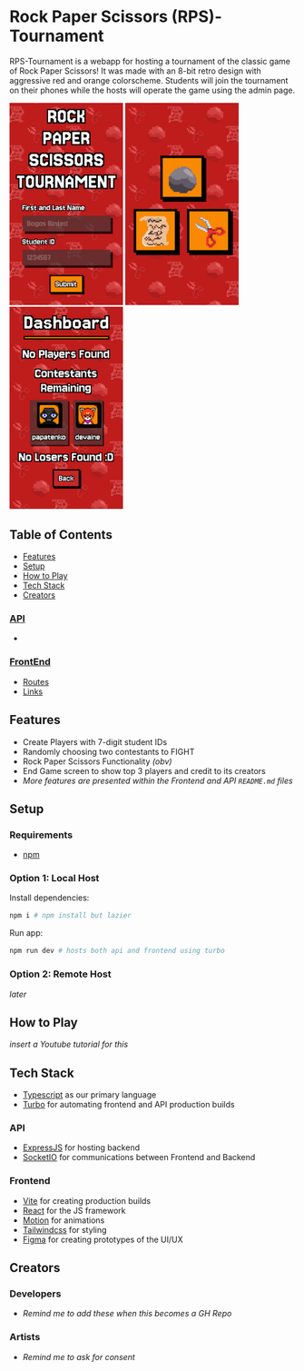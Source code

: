 # Rock Paper Scissors (RPS)-Tournament

RPS-Tournament is a webapp for hosting a tournament of the classic game of Rock Paper Scissors! It was made with an 8-bit retro design with aggressive red and orange colorscheme. Students will join the tournament on their phones while the hosts will operate the game using the admin page.

<img src="./screenshots/landing.png" width="200" alt="Landing Page">
<img src="./screenshots/play.png" width="200" alt="Play Page">
<img src="./screenshots/dashboard.png" width="200" alt="Dashboard Page">

## Table of Contents

- [Features](#features)
- [Setup](#setup)
- [How to Play](#how-to-play)
- [Tech Stack](#tech-stack)
- [Creators](#creators)

### [API](./apps/api/README.md)

-

### [FrontEnd](./apps/frontend/README.md)

- [Routes](./apps/frontend/README.md#routes)
- [Links](./apps/frontend/README.md#links)

## Features

- Create Players with 7-digit student IDs
- Randomly choosing two contestants to FIGHT
- Rock Paper Scissors Functionality _(obv)_
- End Game screen to show top 3 players and credit to its creators
- _More features are presented within the Frontend and API `README.md` files_

## Setup

### Requirements

- [npm](https://docs.npmjs.com/downloading-and-installing-node-js-and-npm)

### Option 1: Local Host

Install dependencies:

```sh
npm i # npm install but lazier
```

Run app:

```sh
npm run dev # hosts both api and frontend using turbo
```

### Option 2: Remote Host

_later_

## How to Play

_insert a Youtube tutorial for this_

## Tech Stack

- [Typescript](https://www.typescriptlang.org/) as our primary language
- [Turbo](https://turborepo.com/) for automating frontend and API production builds

### API

- [ExpressJS](https://expressjs.com/) for hosting backend
- [SocketIO](https://socket.io/) for communications between Frontend and Backend

### Frontend

- [Vite](https://vite.dev/) for creating production builds
- [React](https://react.dev/) for the JS framework
- [Motion](https://motion.dev/) for animations
- [Tailwindcss](https://tailwindcss.com/) for styling
- [Figma](https://www.figma.com/) for creating prototypes of the UI/UX

## Creators

### Developers

- _Remind me to add these when this becomes a GH Repo_

### Artists

- _Remind me to ask for consent_
